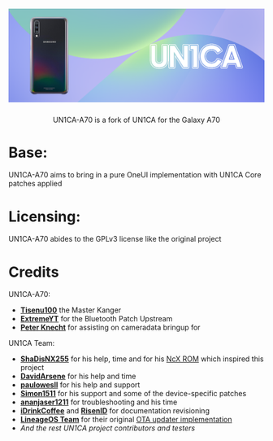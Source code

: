 <h1 align="center">
  <img loading="lazy" src="readme-res/banner.png"/>
</h1>

<p align="center">UN1CA-A70 is a fork of UN1CA for the Galaxy A70</p>

# Base:
UN1CA-A70 aims to bring in a pure OneUI implementation with UN1CA Core patches applied

# Licensing:
UN1CA-A70 abides to the GPLv3 license like the original project

# Credits
UN1CA-A70:
- **[Tisenu100](https://github.com/tisenu100)** the Master Kanger
- **[ExtremeYT]()** for the Bluetooth Patch Upstream
- **[Peter Knecht]()** for assisting on cameradata bringup for

UN1CA Team:
- **[ShaDisNX255](https://github.com/ShaDisNX255)** for his help, time and for his [NcX ROM](https://github.com/ShaDisNX255/NcX_Stock) which inspired this project
- **[DavidArsene](https://github.com/DavidArsene)** for his help and time
- **[paulowesll](https://github.com/paulowesll)** for his help and support
- **[Simon1511](https://github.com/Simon1511)** for his support and some of the device-specific patches
- **[ananjaser1211](https://github.com/ananjaser1211)** for troubleshooting and his time
- **[iDrinkCoffee](https://github.com/iDrinkCoffee-TG)** and **[RisenID](https://github.com/RisenID)** for documentation revisioning
- **[LineageOS Team](https://www.lineageos.org/)** for their original [OTA updater implementation](https://github.com/LineageOS/android_packages_apps_Updater)
- *And the rest UN1CA project contributors and testers*